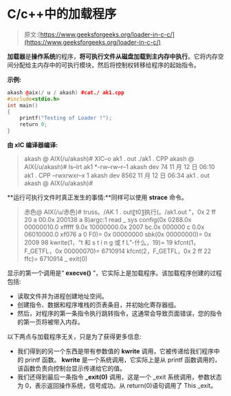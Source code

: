 # C/c++中的加载程序

> 原文:[https://www.geeksforgeeks.org/loader-in-c-c/](https://www.geeksforgeeks.org/loader-in-c-c/)

**加载器**是**操作系统**的程序，**将可执行文件从磁盘加载到主内存中执行**。它将内存空间分配给主内存中的可执行模块，然后将控制权转移给程序的起始指令。

**示例:**

```cpp
akash @aix(/ u / akash) #cat./ ak1.cpp
#include<stdio.h>
int main()
{
    printf("Testing of Loader !");
    return 0;
}
```

**由 xlC 编译器编译:**

> akash @ AIX(/u/akash)# XlC–o ak1 . out ./ak1 . CPP akash @ AIX(/u/akash)# ls–lrt ak1 *-rw–rw–r–1 akash dev 74 11 月 12 日 06:10 ak1 . CPP
> –rwxrwxr–x 1 akash dev 8562 11 月 12 日 06:34 ak1 . out akash @ AIX(/u/akash)#

**运行可执行文件时真正发生的事情:**同样可以使用 **strace** 命令。

> 赤色@ AIX(/u/赤色)# truss。/AK 1 . out〖t0〗执行(。/ak1.out "，0x 2 ff 20 a 00.0x 200138 a 8)argc:1
> read _ sys config(0x 0288.0x 00000010.0 xfffff 9.0x 10000000.0x 2007 bc.0x 000000 c 0.0x 06010000.0 xf076 a 0 F0)= 0x 00000000
> sbk(0x 00000000)= 0x 2009 98
> kwrite(1，“t 和 s t i n g 或 f L”-什么，19)= 19
> kfcnt(1，F_GETFL，0x 00000070)= 6710914
> kfcnt(2，F_GETFL，0x 2 ff 22 ffc)= 6710914
> _ exit(0)

显示的第一个调用是“ **execve()** ”，它实际上是加载程序。该加载程序创建的过程包括:

*   读取文件并为进程创建地址空间。
*   创建指令、数据和程序堆栈的页表条目，并初始化寄存器组。
*   然后，对程序的第一条指令执行跳转指令，这通常会导致页面错误，您的指令的第一页将被带入内存。

以下两点与加载程序无关，只是为了获得更多信息:

*   我们得到的另一个东西是带有参数值的 **kwrite** 调用，它被传递给我们程序中的 printf 函数。 **kwrite** 是一个系统调用，它实际上是从 printf 函数调用的，该函数负责向控制台显示传递给它的值。
*   我们还得到最后一条指令 **_exit(0)** 调用，这是一个 _exit 系统调用，参数状态为 0，表示返回操作系统，信号成功。从 return(0)语句调用了 This _exit。
